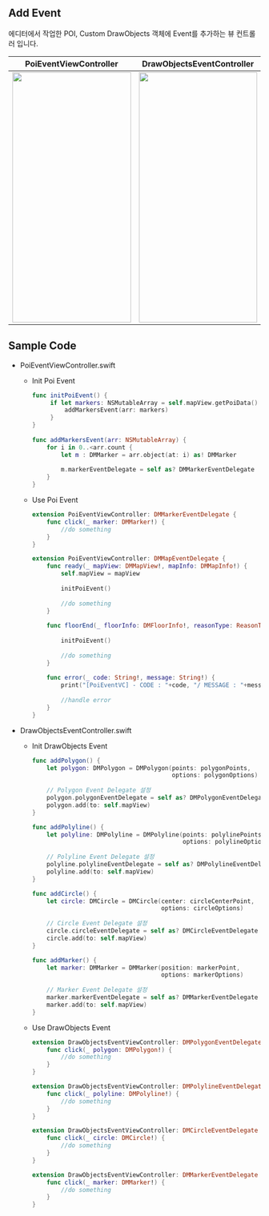 ## Add Event

에디터에서 작업한 POI, Custom DrawObjects 객체에 Event를 추가하는 뷰 컨트롤러 입니다.

| PoiEventViewController | DrawObjectsEventController |
| :---: | :---: |
| <img src="sample_event_poi.gif" width="236.5" height="500" /> | <img src="sample_event_customObjects.gif" width="236.5" height="500" /> |


## Sample Code

* PoiEventViewController.swift

  * Init Poi Event

    ```swift
    func initPoiEvent() {
         if let markers: NSMutableArray = self.mapView.getPoiData() {
             addMarkersEvent(arr: markers)
         }
    }
        
    func addMarkersEvent(arr: NSMutableArray) {
        for i in 0..<arr.count {
            let m : DMMarker = arr.object(at: i) as! DMMarker
            
            m.markerEventDelegate = self as? DMMarkerEventDelegate
        }
    }
    ```

  * Use Poi Event

    ``` swift
    extension PoiEventViewController: DMMarkerEventDelegate {
        func click(_ marker: DMMarker!) {
            //do something
        }
    }
    
    extension PoiEventViewController: DMMapEventDelegate {
        func ready(_ mapView: DMMapView!, mapInfo: DMMapInfo!) {
            self.mapView = mapView
            
            initPoiEvent()
            
            //do something
        }
        
        func floorEnd(_ floorInfo: DMFloorInfo!, reasonType: ReasonType) {
            
            initPoiEvent()
            
            //do something
        }
        
        func error(_ code: String!, message: String!) {
            print("[PoiEventVC] - CODE : "+code, "/ MESSAGE : "+message);
            
            //handle error
        }
    }
    ```




* DrawObjectsEventController.swift

  * Init DrawObjects Event

    ``` 	swift
    func addPolygon() {
        let polygon: DMPolygon = DMPolygon(points: polygonPoints,
                                           options: polygonOptions)
        
        // Polygon Event Delegate 설정
        polygon.polygonEventDelegate = self as? DMPolygonEventDelegate
        polygon.add(to: self.mapView)
    }
    
    func addPolyline() {
        let polyline: DMPolyline = DMPolyline(points: polylinePoints, 
                                              options: polylineOptions)
        
        // Polyline Event Delegate 설정
        polyline.polylineEventDelegate = self as? DMPolylineEventDelegate
        polyline.add(to: self.mapView)
    }
    
    func addCircle() {
        let circle: DMCircle = DMCircle(center: circleCenterPoint, 
                                        options: circleOptions)
        
        // Circle Event Delegate 설정
        circle.circleEventDelegate = self as? DMCircleEventDelegate
       	circle.add(to: self.mapView)
    }
    
    func addMarker() {
        let marker: DMMarker = DMMarker(position: markerPoint, 
                                        options: markerOptions)
        
        // Marker Event Delegate 설정
        marker.markerEventDelegate = self as? DMMarkerEventDelegate
        marker.add(to: self.mapView)
    }
    ```

  * Use DrawObjects Event

    ``` 	swift
    extension DrawObjectsEventViewController: DMPolygonEventDelegate {
        func click(_ polygon: DMPolygon!) {
        	//do something
        }
    }
    
    extension DrawObjectsEventViewController: DMPolylineEventDelegate {
        func click(_ polyline: DMPolyline!) {
            //do something
        }
    }
    
    extension DrawObjectsEventViewController: DMCircleEventDelegate {
        func click(_ circle: DMCircle!) {
            //do something
        }
    }
    
    extension DrawObjectsEventViewController: DMMarkerEventDelegate {
        func click(_ marker: DMMarker!) {
            //do something
        }
    }
    ```

